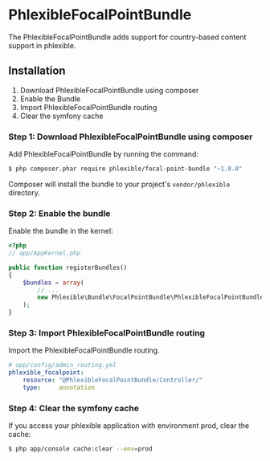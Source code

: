 PhlexibleFocalPointBundle
=========================

The PhlexibleFocalPointBundle adds support for country-based content support in phlexible.

Installation
------------

1. Download PhlexibleFocalPointBundle using composer
2. Enable the Bundle
3. Import PhlexibleFocalPointBundle routing
4. Clear the symfony cache

### Step 1: Download PhlexibleFocalPointBundle using composer

Add PhlexibleFocalPointBundle by running the command:

``` bash
$ php composer.phar require phlexible/focal-point-bundle "~1.0.0"
```

Composer will install the bundle to your project's `vendor/phlexible` directory.

### Step 2: Enable the bundle

Enable the bundle in the kernel:

``` php
<?php
// app/AppKernel.php

public function registerBundles()
{
    $bundles = array(
        // ...
        new Phlexible\Bundle\FocalPointBundle\PhlexibleFocalPointBundle(),
    );
}
```

### Step 3: Import PhlexibleFocalPointBundle routing

Import the PhlexibleFocalPointBundle routing.

``` yaml
# app/config/admin_routing.yml
phlexible_focalpoint:
    resource: "@PhlexibleFocalPointBundle/Controller/"
    type:     annotation
```

### Step 4: Clear the symfony cache

If you access your phlexible application with environment prod, clear the cache:

``` bash
$ php app/console cache:clear --env=prod
```
